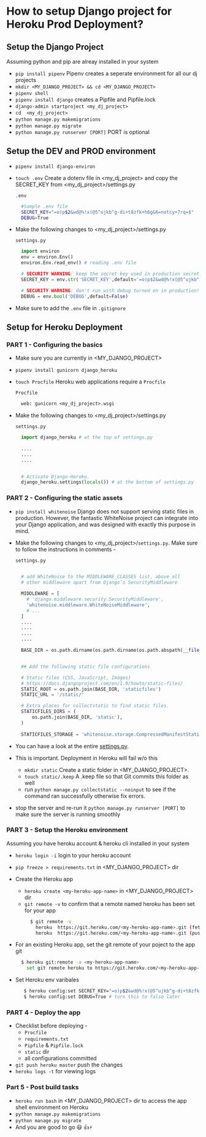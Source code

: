 # How to setup Django project for Heroku Prod Deployment?

## Setup the Django Project

Assuming python and pip are alreay installed in your system<br>

- `pip install pipenv` Pipenv creates a seperate environment for all our dj projects<br>
- `mkdir <MY_DJANGO_PROJECT> && cd <MY_DJANGO_PROJECT>`
- `pipenv shell`
- `pipenv install django` creates a Pipfile and Pipfile.lock
- `django-admin startproject <my_dj_project>`
- `cd  <my_dj_project>`
- `python manage.py makemigrations`
- `python manage.py migrate`
- `python manage.py runserver [PORT]` PORT is optional

## Setup the DEV and PROD environment

- `pipenv install django-environ`
- `touch .env` Create a dotenv file in <my_dj_project> and copy the SECRET_KEY from <my_dj_project>/settings.py
  
  `.env`
  ```bash
    #Sample .env file
    SECRET_KEY="=o)p$2&wd@%!x(@5^ujkb^g-di+t8zfk+h6g&6=notcy+7rq=$"
    DEBUG=True
  ```
- Make the following changes to <my_dj_project>/settings.py

  `settings.py`
  ```python
    import environ
    env = environ.Env()
    environ.Env.read_env() # reading .env file

    # SECURITY WARNING: keep the secret key used in production secret!
    SECRET_KEY = env.str('SECRET_KEY',default='=o)p$2&wd@%!x(@5^ujkb^g-di+t8zfk+h6g&6=notcy+7rq=$')

    # SECURITY WARNING: don't run with debug turned on in production!
    DEBUG = env.bool('DEBUG',default=False) 
  ```
- Make sure to add the `.env` file in `.gitignore`

## Setup for Heroku Deployment

### PART 1 - Configuring the basics
- Make sure you are currently in <MY_DJANGO_PROJECT>
- `pipenv install gunicorn django_heroku`
- `touch Procfile` Heroku web applications require a `Procfile`
  
  `Procfile`
  ```txt
    web: gunicorn <my_dj_project>.wsgi
  ```
- Make the following changes to <my_dj_project>/settings.py
  
  `settings.py`
  ```python
    import django_heroku # at the top of settings.py
    
    ....
    ....
    ....


    # Activate Django-Heroku.
    django_heroku.settings(locals()) # at the bottom of settings.py
  ```


### PART 2 - Configuring the static assets
- `pip install whitenoise` Django does not support serving static files in production. However, the fantastic WhiteNoise project can integrate into your Django application, and was designed with exactly this purpose in mind.
- Make the following changes to <my_dj_project>/`settings.py`. Make sure to follow the instructions in comments -

  `settings.py`
  ```python
    
    # add WhiteNoise to the MIDDLEWARE_CLASSES list, above all 
    # other middleware apart from Django’s SecurityMiddleware

    MIDDLEWARE = [
      # 'django.middleware.security.SecurityMiddleware',
      'whitenoise.middleware.WhiteNoiseMiddleware',
      # ...
    ]
    ....
    ....
    ....
    ....

    BASE_DIR = os.path.dirname(os.path.dirname(os.path.abspath(__file__)))


    ## Add the following static file configurations

    # Static files (CSS, JavaScript, Images)
    # https://docs.djangoproject.com/en/1.9/howto/static-files/
    STATIC_ROOT = os.path.join(BASE_DIR, 'staticfiles')
    STATIC_URL = '/static/'

    # Extra places for collectstatic to find static files.
    STATICFILES_DIRS = (
        os.path.join(BASE_DIR, 'static'),
    )
    
    STATICFILES_STORAGE = 'whitenoise.storage.CompressedManifestStaticFilesStorage'
  ```
- You can have a look at the entire [settings.py](https://github.com/sohammondal/heroku_demo_django_project/blob/master/heroku_demo_django/settings.py).
  
- This is important. Deployment in Heroku will fail w/o this
  - `mkdir static` Create a static folder in <MY_DJANGO_PROJECT>.
  - `touch static/.keep` A .keep file so that Git commits this folder as well
  - run `python manage.py collectstatic --noinput` to see if the command ran successfully otherwise fix errors.

- stop the server and re-run it `python manage.py runserver [PORT]` to make sure the server is running smoothly

### PART 3 - Setup the Heroku environment

Assuming you have heroku account & heroku cli installed in your system
- `heroku login -i` login to your heroku account
- `pip freeze > requirements.txt` in <MY_DJANGO_PROJECT> dir
- Create the Heroku app
  - `heroku create <my-heroku-app-name>` in <MY_DJANGO_PROJECT> dir
  - `git remote -v` to confirm that a remote named heroku has been set for your app
    ```bash
      $ git remote -v
        heroku  https://git.heroku.com/<my-heroku-app-name>.git (fetch)
        heroku  https://git.heroku.com/<my-heroku-app-name>.git (push)
    ```
- For an existing Heroku app, set the git remote of your poject to the app git
    ```bash
      $ heroku git:remote -a <my-heroku-app-name>
        set git remote heroku to https://git.heroku.com/<my-heroku-app-name>.git
    ```
- Set Heroku env varibales
  
  ```bash
     $ heroku config:set SECRET_KEY="=o)p$2&wd@%!x(@5^ujkb^g-di+t8zfk+h6g&6=notcy+7rq=$"
     $ heroku config:set DEBUG=True # turn this to false later
  ```

### PART 4 - Deploy the app
- Checklist before deploying - 
  - `Procfile`
  - `requirements.txt`
  - `Pipfile` & `Pipfile.lock`
  - `static` dir
  - all configurations committed
- `git push heroku master` push the changes
- `heroku logs -t` for viewing logs

### Part 5 - Post build tasks
- `heroku run bash` in <MY_DJANGO_PROJECT> dir to access the app shell environment on Heroku
- `python manage.py makemigrations`
- `python manage.py migrate`
- And you are good to go 😃 👍⚡
